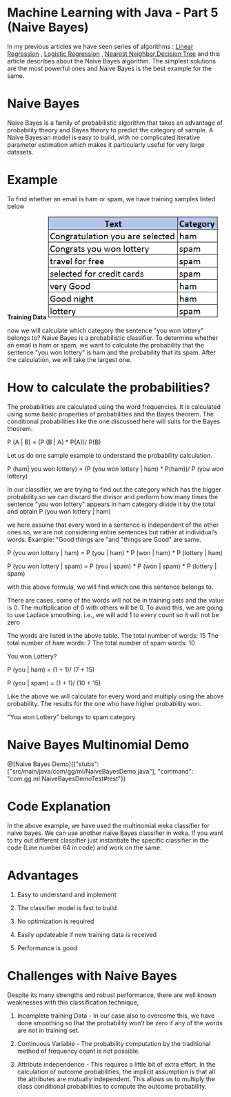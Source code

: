 # Machine Learning with Java - Part 5 (Naive Bayes)

In my previous articles we have seen series of algorithms :  [Linear Regression](https://tech.io/playgrounds/3771/machine-learning-with-java---part-1-linear-regression) , [Logistic Regression](https://tech.io/playgrounds/34a7ecd0a4487577f516d92548af66891284/machine-learning-with-java---part-2-logistic-regression) , [Nearest Neighbor](https://tech.io/playgrounds/5439/machine-learning-with-java---part-3-k-nearest-neighbor),[Decision Tree](https://tech.io/playgrounds/5844/machine-learning-with-java---part-4-decision-tree) and this article describes about the Naive Bayes algorithm. The simplest solutions are the most powerful ones and Naive Bayes is the best example for the same.


# Naive Bayes

Naive Bayes is a family of probabilistic algorithm that takes an advantage of probability theory and Bayes theory to predict the category of sample. A Naive Bayesian model is easy to build, with no complicated iterative parameter estimation which makes it particularly useful for very large datasets.

# Example 

To find whether an email is ham or spam, we have training samples listed below

 <B> Training Data </B> ![Train Diagram](image.PNG)   

now we will calculate which category the sentence "you won lottery" belongs to?
Naive Bayes is a probabilistic classifier. To determine whether an email is ham or spam, we want to calculate the probability that the sentence "you won lottery" is ham and the probability that its spam. After the calculation, we will take the largest one.

# How to calculate the probabilities?

The probabilities are calculated using the word frequencies. It is calculated using some basic properties of probabilities and the Bayes theorem. The conditional probabilities like the one discussed here will suits for the Bayes theorem.

P (A | B) = (P (B | A) * P(A))/ P(B)

Let us do one sample example to understand the probability calculation.

P (ham| you won lottery) = (P (you won lottery | ham) * P(ham))/ P (you won lottery)

In our classifier, we are trying to find out the category which has the bigger probability.so we can discard the divisor and perform how many times the sentence "you won lottery" appears in ham category divide it by the total and obtain P (you won lottery | ham)

we here assume that every word in a sentence is independent of the other ones.so, we are not considering entire sentences but rather at individual’s words. Example: "Good things are “and "things are Good" are same.

P (you won lottery | ham) = P (you | ham) * P (won | ham) * P (lottery | ham)

P (you won lottery | spam) = P (you | spam) * P (won | spam) * P (lottery | spam)

with this above formula, we will find which one this sentence belongs to.

There are cases, some of the words will not be in training sets and the value is 0. The multiplication of 0 with others will be 0.
To avoid this, we are going to use Laplace smoothing. i.e., we will add 1 to every count so it will not be zero

The words are listed in the above table.
The total number of words: 15
The total number of ham words: 7
The total number of spam words: 10

You won Lottery?

P (you | ham) = (1 + 1)/ (7 + 15)

P (you | spam) = (1 + 1)/ (10 + 15)

Like the above we will calculate for every word and multiply using the above probability. The results for the one who have higher probability won.

"You won Lottery"  belongs to spam category

# Naive Bayes Multinomial Demo

@[Naive Bayes Demo]({"stubs": ["src/main/java/com/gg/ml/NaiveBayesDemo.java"], "command": "com.gg.ml.NaiveBayesDemoTest#test"})


# Code Explanation

In the above example, we have used the multinomial weka classifier for naive bayes. We can use another naive Bayes classifier in weka. If you want to try out different classifier just instantiate the specific classifier in the code (Line number 64 in code) and work on the same.

# Advantages

1. Easy to understand and implement

2. The classifier model is fast to build

3. No optimization is required 

4. Easily updateable if new training data is received

5. Performance is good

# Challenges with Naive Bayes

Despite its many strengths and robust performance, there are well known weaknesses with this classification technique,

1. Incomplete training Data - In our case also to overcome this, we have done smoothing so that the probability won’t be zero if any of the words are not in training set.

2. Continuous Variable - The probability computation by the traditional method of frequency count is not possible.

3. Attribute independence - This requires a little bit of extra effort. In the calculation of outcome probabilities, the implicit assumption is that all the attributes are mutually independent. This allows us to multiply the class conditional probabilities to compute the outcome probability.


